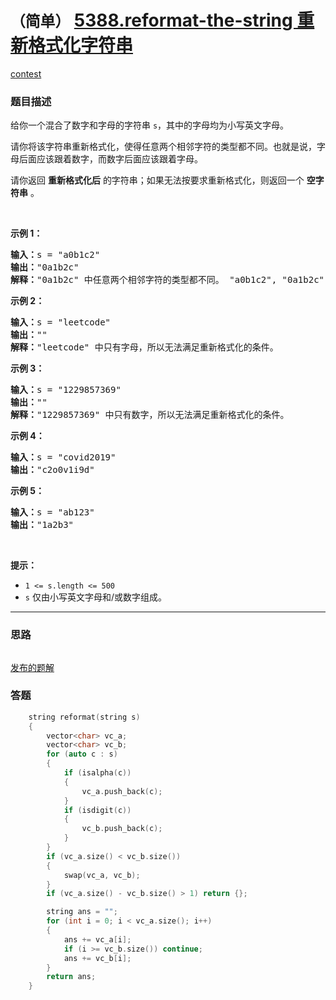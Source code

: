 # `（简单）` [5388.reformat-the-string 重新格式化字符串](https://leetcode-cn.com/problems/reformat-the-string/)

[contest](https://leetcode-cn.com/contest/weekly-contest-185/problems/reformat-the-string/)

### 题目描述
<p>给你一个混合了数字和字母的字符串 <code>s</code>，其中的字母均为小写英文字母。</p>

<p>请你将该字符串重新格式化，使得任意两个相邻字符的类型都不同。也就是说，字母后面应该跟着数字，而数字后面应该跟着字母。</p>

<p>请你返回 <strong>重新格式化后</strong> 的字符串；如果无法按要求重新格式化，则返回一个 <strong>空字符串</strong> 。</p>

<p>&nbsp;</p>

<p><strong>示例 1：</strong></p>

<pre><strong>输入：</strong>s = "a0b1c2"
<strong>输出：</strong>"0a1b2c"
<strong>解释：</strong>"0a1b2c" 中任意两个相邻字符的类型都不同。 "a0b1c2", "0a1b2c", "0c2a1b" 也是满足题目要求的答案。
</pre>

<p><strong>示例 2：</strong></p>

<pre><strong>输入：</strong>s = "leetcode"
<strong>输出：</strong>""
<strong>解释：</strong>"leetcode" 中只有字母，所以无法满足重新格式化的条件。
</pre>

<p><strong>示例 3：</strong></p>

<pre><strong>输入：</strong>s = "1229857369"
<strong>输出：</strong>""
<strong>解释：</strong>"1229857369" 中只有数字，所以无法满足重新格式化的条件。
</pre>

<p><strong>示例 4：</strong></p>

<pre><strong>输入：</strong>s = "covid2019"
<strong>输出：</strong>"c2o0v1i9d"
</pre>

<p><strong>示例 5：</strong></p>

<pre><strong>输入：</strong>s = "ab123"
<strong>输出：</strong>"1a2b3"
</pre>

<p>&nbsp;</p>

<p><strong>提示：</strong></p>

<ul>
	<li><code>1 &lt;= s.length &lt;= 500</code></li>
	<li><code>s</code> 仅由小写英文字母和/或数字组成。</li>
</ul>

            

---
### 思路
```
```

[发布的题解](https://leetcode-cn.com/problems/reformat-the-string/solution/reformat-the-string-by-ikaruga/)

### 答题
``` C++
    string reformat(string s) 
    {
        vector<char> vc_a;
        vector<char> vc_b;
        for (auto c : s)
        {
            if (isalpha(c))
            {
                vc_a.push_back(c);
            }
            if (isdigit(c))
            {
                vc_b.push_back(c);
            }
        }
        if (vc_a.size() < vc_b.size())
        {
            swap(vc_a, vc_b);
        }
        if (vc_a.size() - vc_b.size() > 1) return {};

        string ans = "";
        for (int i = 0; i < vc_a.size(); i++)
        {
            ans += vc_a[i];
            if (i >= vc_b.size()) continue;
            ans += vc_b[i];
        }
        return ans;
    }
```




